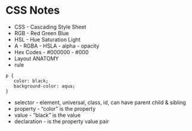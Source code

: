 # CSS Notes

- CSS - Cascading Style Sheet
- RGB - Red Green Blue
- HSL - Hue Saturation Light
- A - RGBA - HSLA - alpha - opacity
- Hex Codes - #000000 - #000
- Layout 
ANATOMY 
- rule

```
p {
   color: black;
   background-color: aqua;
}
```

- selector - element, universal, class, id, can have parent child & sibling
- property - “color” is the property
- value - “black” is the value
- declaration - is the property value pair